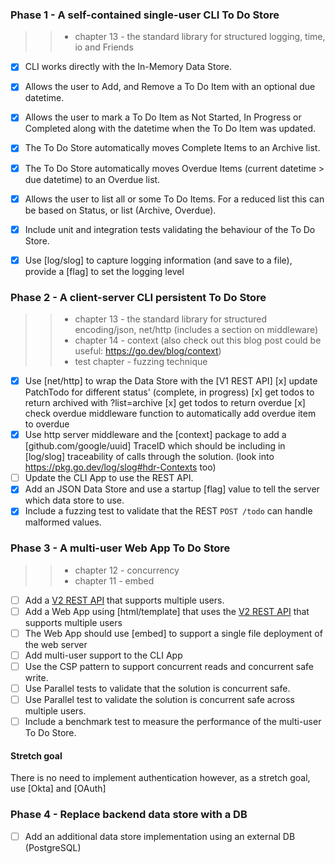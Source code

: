 ### Phase 1 - A self-contained single-user CLI To Do Store

>> - chapter 13 - the standard library for structured logging, time, io and Friends

- [x] CLI works directly with the In-Memory Data Store.
- [x] Allows the user to Add, and Remove a To Do Item with an optional due datetime.
- [x] Allows the user to mark a To Do Item as Not Started, In Progress or Completed along with the datetime when the To Do Item was updated.
- [x] The To Do Store automatically moves Complete Items to an Archive list.
- [x] The To Do Store automatically moves Overdue Items (current datetime > due datetime) to an Overdue list.
- [x] Allows the user to list all or some To Do Items.  For a reduced list this can be based on Status, or list (Archive, Overdue).
- [x] Include unit and integration tests validating the behaviour of the To Do Store.
- [x] Use [log/slog] to capture logging information (and save to a file), provide a [flag] to set the logging level


### Phase 2 - A client-server CLI persistent To Do Store

>> - chapter 13 - the standard library for structured encoding/json, net/http (includes a section on middleware)
>> - chapter 14 - context (also check out this blog post could be useful: https://go.dev/blog/context)
>> - test chapter - fuzzing technique

- [x] Use [net/http] to wrap the Data Store with the [V1 REST API]
        [x] update PatchTodo for different status' (complete, in progress)
        [x] get todos to return archived with ?list=archive
        [x] get todos to return overdue
        [x] check overdue middleware function to automatically add overdue item to overdue
- [x] Use http server middleware and the [context] package to add a [github.com/google/uuid] TraceID which should be including in [log/slog] traceability of calls through the solution. (look into https://pkg.go.dev/log/slog#hdr-Contexts too)
- [ ] Update the CLI App to use the REST API.
- [x] Add an JSON Data Store and use a startup [flag] value to tell the server which data store to use.
- [x] Include a fuzzing test to validate that the REST `POST /todo` can handle malformed values.

### Phase 3 - A multi-user Web App To Do Store

>> - chapter 12 - concurrency 
>> - chapter 11 - embed

- [ ] Add a [V2 REST API](./to-do-app-api-v2.yaml) that supports multiple users.
- [ ] Add a Web App using [html/template] that uses the [V2 REST API](./to-do-app-api-v2.yaml) that supports multiple users
- [ ] The Web App should use [embed] to support a single file deployment of the web server
- [ ] Add multi-user support to the CLI App
- [ ] Use the CSP pattern to support concurrent reads and concurrent safe write.
- [ ] Use Parallel tests to validate that the solution is concurrent safe.
- [ ] Use Parallel test to validate the solution is concurrent safe across multiple users.
- [ ] Include a benchmark test to measure the performance of the multi-user To Do Store.

#### Stretch goal

There is no need to implement authentication however, as a stretch goal, use [Okta] and [OAuth] 

### Phase 4 - Replace backend data store with a DB

- [ ] Add an additional data store implementation using an external DB (PostgreSQL)